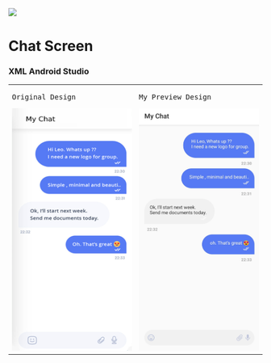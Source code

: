 <a href="https://www.instagram.com/9_Tay"><img src="https://img.shields.io/badge/instagram-%23E4415F?style=flat&logo=instagram&logoColor=white"/></a>

# Chat Screen
### XML Android Studio

<table>
  <tr>
    <td><pre>Original Design</pre><img src="images/original.png" alt="original" width=240px height=480px></td>
    <td><pre>My Preview Design</pre><img src="images/preview.jpg" alt="preview" width=240px height=480px></td>
   </tr> 
</table>
